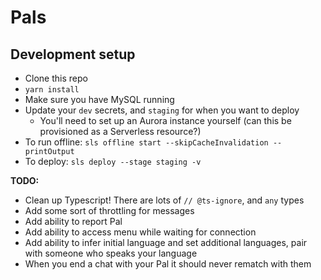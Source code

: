 # Pals

## Development setup

- Clone this repo
- `yarn install`
- Make sure you have MySQL running
- Update your `dev` secrets, and `staging` for when you want to deploy
  - You'll need to set up an Aurora instance yourself (can this be provisioned as a Serverless resource?)
- To run offline: `sls offline start --skipCacheInvalidation --printOutput`
- To deploy: `sls deploy --stage staging -v`

**TODO:**

- Clean up Typescript! There are lots of `// @ts-ignore`, and `any` types
- Add some sort of throttling for messages
- Add ability to report Pal
- Add ability to access menu while waiting for connection
- Add ability to infer initial language and set additional languages, pair with someone who speaks your language
- When you end a chat with your Pal it should never rematch with them
